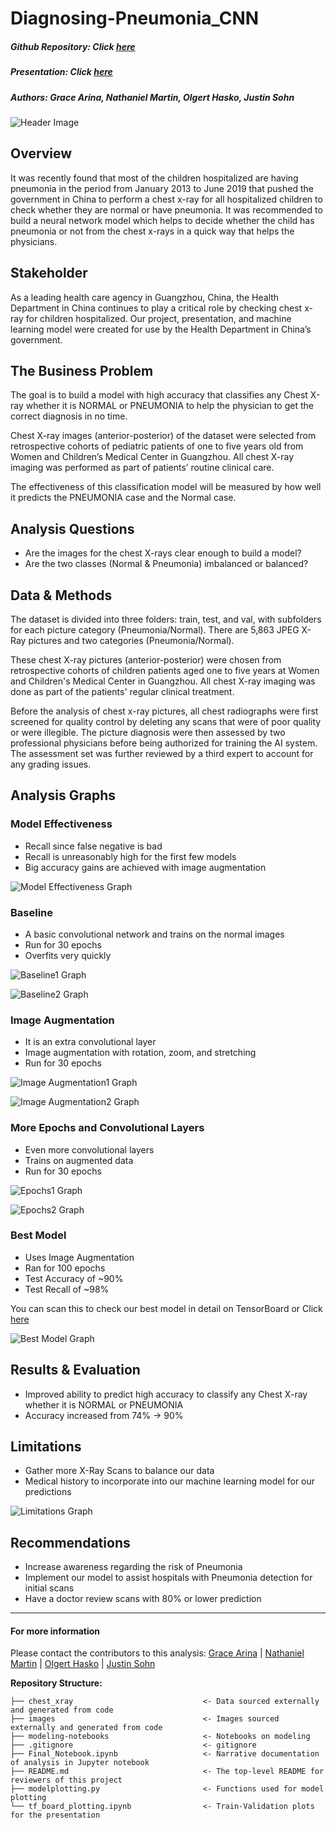 # Diagnosing-Pneumonia_CNN
##### Github Repository: Click [here](https://github.com/grace-arina/Diagnosing-Pneumonia_CNN)
##### Presentation: Click [here](https://www.canva.com/design/DAE4b_Ol82I/VAxNFiW6s3_nfSV5Ehjdyg/edit)
##### Authors: Grace Arina, Nathaniel Martin, Olgert Hasko, Justin Sohn

![Header Image](images/headerimage.png)

## Overview
It was recently found that most of the children hospitalized are having pneumonia in the period from January 2013 to June 2019 that pushed the government in China to perform a chest x-ray for all hospitalized children to check whether they are normal or have pneumonia. It was recommended to build a neural network model which helps to decide whether the child has pneumonia or not from the chest x-rays in a quick way that helps the physicians.

## Stakeholder
As a leading health care agency in Guangzhou, China, the Health Department in China continues to play a critical role by checking chest x-ray for children hospitalized. Our project, presentation, and machine learning model were created for use by the Health Department in China’s government.

## The Business Problem 
The goal is to build a model with high accuracy that classifies any Chest X-ray whether it is NORMAL or PNEUMONIA to help the physician to get the correct diagnosis in no time.

Chest X-ray images (anterior-posterior) of the dataset were selected from retrospective cohorts of pediatric patients of one to five years old from Women and Children’s Medical Center in Guangzhou. All chest X-ray imaging was performed as part of patients’ routine clinical care.

The effectiveness of this classification model will be measured by how well it predicts the PNEUMONIA case and the Normal case.

## Analysis Questions 
- Are the images for the chest X-rays clear enough to build a model?
- Are the two classes (Normal & Pneumonia) imbalanced or balanced?

## Data & Methods
The dataset is divided into three folders: train, test, and val, with subfolders for each picture category (Pneumonia/Normal). There are 5,863 JPEG X-Ray pictures and two categories (Pneumonia/Normal).

These chest X-ray pictures (anterior-posterior) were chosen from retrospective cohorts of children patients aged one to five years at Women and Children's Medical Center in Guangzhou. All chest X-ray imaging was done as part of the patients' regular clinical treatment.

Before the analysis of chest x-ray pictures, all chest radiographs were first screened for quality control by deleting any scans that were of poor quality or were illegible. The picture diagnosis were then assessed by two professional physicians before being authorized for training the AI system. The assessment set was further reviewed by a third expert to account for any grading issues.

## Analysis Graphs

### Model Effectiveness
-  Recall since false negative is bad
-  Recall is unreasonably high for the first few models
-  Big accuracy gains are achieved with image augmentation

![Model Effectiveness Graph](images/presentation_plots/modeleffectiveness.png)

### Baseline
- A basic convolutional network and trains on the normal images
- Run for 30 epochs
- Overfits very quickly

![Baseline1 Graph](images/presentation_plots/baseline1.png)

![Baseline2 Graph](images/presentation_plots/baseline2.png)

### Image Augmentation
- It is an extra convolutional layer
- Image augmentation with rotation, zoom, and stretching
- Run for 30 epochs

![Image Augmentation1 Graph](images/presentation_plots/imageaugmentation1.png)

![Image Augmentation2 Graph](images/presentation_plots/imageaugmentation2.png)

### More Epochs and Convolutional Layers
- Even more convolutional layers
- Trains on augmented data
- Run for 30 epochs

![Epochs1 Graph](images/presentation_plots/epochs1.png)

![Epochs2 Graph](images/presentation_plots/epochs2.png)

### Best Model
- Uses Image Augmentation
- Ran for 100 epochs
- Test Accuracy of ~90%
- Test Recall of ~98%

You can scan this to check our best model in detail on TensorBoard or Click [here](https://tensorboard.dev/experiment/0K1t8rFYTWG06klkGIkjWQ/#scalars)

![Best Model Graph](images/presentation_plots/bestmodel.png)

## Results & Evaluation
- Improved ability to predict high accuracy to classify any Chest X-ray whether it is NORMAL or PNEUMONIA
- Accuracy increased from 74% -> 90%

## Limitations 
- Gather more X-Ray Scans to balance our data
- Medical history to incorporate into our machine learning model for our predictions

![Limitations Graph](images/presentation_plots/limitations.png)

## Recommendations 
- Increase awareness regarding the risk of Pneumonia 
- Implement our model to assist hospitals with Pneumonia detection for initial scans
- Have a doctor review scans with 80% or lower prediction

---

#### For more information
Please contact the contributors to this analysis: 
[Grace Arina](https://www.linkedin.com/in/grace-arina/) |
[Nathaniel Martin](https://www.linkedin.com/in/nathaniel-martin-73b037227/) |
[Olgert Hasko](https://www.linkedin.com/in/olgert-hasko-47519097/) |
[Justin Sohn](https://www.linkedin.com/in/justin-sohn-689901193/) 

**Repository Structure:**
```
├── chest_xray                             <- Data sourced externally and generated from code 
├── images                                 <- Images sourced externally and generated from code 
├── modeling-notebooks                     <- Notebooks on modeling 
├── .gitignore                             <- gitignore 
├── Final_Notebook.ipynb                   <- Narrative documentation of analysis in Jupyter notebook
├── README.md                              <- The top-level README for reviewers of this project
├── modelplotting.py                       <- Functions used for model plotting
└── tf_board_plotting.ipynb                <- Train-Validation plots for the presentation
